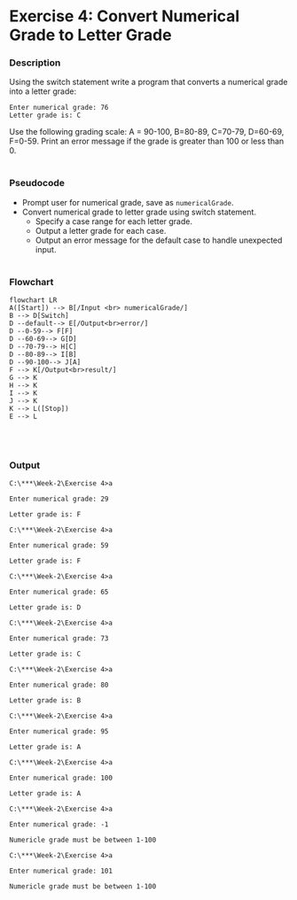 # Exercise 4: Convert Numerical Grade to Letter Grade
### Description
Using the switch statement write a program that converts a numerical grade into a letter grade:

`Enter numerical grade: 76`<br>`Letter grade is: C`

Use the following grading scale: A = 90-100, B=80-89, C=70-79, D=60-69, F=0-59. Print an error message if the grade is greater than 100 or less than 0. 
<br/><br/>
### Pseudocode
- Prompt user for numerical grade, save as `numericalGrade`.
- Convert numerical grade to letter grade using switch statement.
    - Specify a case range for each letter grade.
    - Output a letter grade for each case.
    - Output an error message for the default case to handle unexpected input.
<br/><br/>
### Flowchart
```mermaid
flowchart LR
A([Start]) --> B[/Input <br> numericalGrade/]
B --> D[Switch]
D --default--> E[/Output<br>error/]
D --0-59--> F[F]
D --60-69--> G[D]
D --70-79--> H[C]
D --80-89--> I[B]
D --90-100--> J[A]
F --> K[/Output<br>result/]
G --> K
H --> K
I --> K
J --> K
K --> L([Stop])
E --> L
```
<br/><br/>
### Output
```
C:\***\Week-2\Exercise 4>a

Enter numerical grade: 29

Letter grade is: F

C:\***\Week-2\Exercise 4>a

Enter numerical grade: 59

Letter grade is: F

C:\***\Week-2\Exercise 4>a

Enter numerical grade: 65

Letter grade is: D

C:\***\Week-2\Exercise 4>a

Enter numerical grade: 73

Letter grade is: C

C:\***\Week-2\Exercise 4>a

Enter numerical grade: 80

Letter grade is: B

C:\***\Week-2\Exercise 4>a

Enter numerical grade: 95

Letter grade is: A

C:\***\Week-2\Exercise 4>a

Enter numerical grade: 100

Letter grade is: A

C:\***\Week-2\Exercise 4>a

Enter numerical grade: -1

Numericle grade must be between 1-100

C:\***\Week-2\Exercise 4>a

Enter numerical grade: 101

Numericle grade must be between 1-100
```
